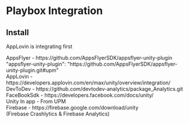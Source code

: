 <body>

<h1>Playbox Integration</h1>
  
<h2>Install</h2>

AppLovin is integrating first

<div>AppsFlyer - https://github.com/AppsFlyerSDK/appsflyer-unity-plugin</div>
<div> "appsflyer-unity-plugin": "https://github.com/AppsFlyerSDK/appsflyer-unity-plugin.git#upm"</div>
<div>AppLovin - https://developers.applovin.com/en/max/unity/overview/integration/</div>
<div>DevToDev - https://github.com/devtodev-analytics/package_Analytics.git</div>
<div>FaceBookSdk - https://developers.facebook.com/docs/unity/</div>
<div>Unity In app - From UPM</div>
<div>Firebase - https://firebase.google.com/download/unity<div>(Firebase Crashlytics & Firebase Analytics)</div></div>

</body>
